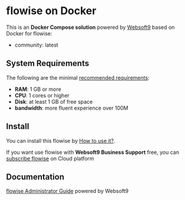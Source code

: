 # flowise on Docker  

This is an **Docker Compose solution** powered by [Websoft9](https://www.websoft9.com) based on Docker for flowise:


 - community:  latest


## System Requirements

The following are the minimal [recommended requirements](https://docs.flowiseai.com/getting-started):

* **RAM**: 1 GB or more
* **CPU**: 1 cores or higher
* **Disk**: at least 1 GB of free space
* **bandwidth**: more fluent experience over 100M  

## Install

You can install this flowise by [How to use it?](https://github.com/Websoft9/docker-library#how-to-use-it).   

If you want use flowise with **Websoft9 Business Support** free, you can [subscribe flowise](https://www.websoft9.com/apps) on Cloud platform

## Documentation

[flowise Administrator Guide](https://support.websoft9.com/docs/Flowise) powered by Websoft9
